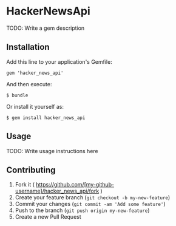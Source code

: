 # HackerNewsApi

TODO: Write a gem description

## Installation

Add this line to your application's Gemfile:

    gem 'hacker_news_api'

And then execute:

    $ bundle

Or install it yourself as:

    $ gem install hacker_news_api

## Usage

TODO: Write usage instructions here

## Contributing

1. Fork it ( https://github.com/[my-github-username]/hacker_news_api/fork )
2. Create your feature branch (`git checkout -b my-new-feature`)
3. Commit your changes (`git commit -am 'Add some feature'`)
4. Push to the branch (`git push origin my-new-feature`)
5. Create a new Pull Request
